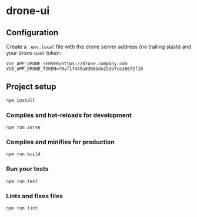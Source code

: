 # drone-ui

## Configuration

Create a `.env.local` file with the drone server address (no trailing slash) and your drone user token:

```
VUE_APP_DRONE_SERVER=https://drone.company.com
VUE_APP_DRONE_TOKEN=f0af17449a83681de22db7ce16672f16
```

## Project setup
```
npm install
```

### Compiles and hot-reloads for development
```
npm run serve
```

### Compiles and minifies for production
```
npm run build
```

### Run your tests
```
npm run test
```

### Lints and fixes files
```
npm run lint
```
